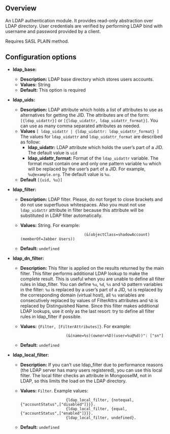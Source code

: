 ## Overview

An LDAP authentication module.
It provides read-only abstraction over LDAP directory.
User credentials are verified by performing LDAP bind with username and password provided by a client.

Requires SASL PLAIN method.

## Configuration options

* **ldap_base:**
    * **Description:**  LDAP base directory which stores users accounts.
    * **Values:** String
    * **Default:** This option is required

* **ldap_uids:**
    * **Description:**  LDAP attribute which holds a list of attributes to use as alternatives for getting the JID.
   The attributes are of the form: `[{ldap_uidattr}]` or `[{ldap_uidattr, ldap_uidattr_format}]`. You can use as many comma separated attributes as needed.
    * **Values** `[ ldap_uidattr | {ldap_uidattr: ldap_uidattr_format} ]`
    The values for `ldap_uidattr` and `ldap_uidattr_format` are described as follow:
         * **ldap_uidattr:** LDAP attribute which holds the user’s part of a JID. The default value is `uid`
         * **ldap_uidattr_format:**  Format of the `ldap_uidattr` variable. The format must contain one and only one pattern variable `%u` which will be replaced by the user’s part of a JID. For example, `%u@example.org`. The default value is `%u`.
    * **Default**  `[{uid, %u}]`

* **ldap_filter:**
    * **Description:** LDAP filter. Please, do not forget to close brackets and do not use superfluous whitespaces.
    Also you must not use `ldap_uidattr` attribute in filter because this attribute will be substituted in LDAP filter automatically.
    * **Values:** String. For example:

                                      (&(objectClass=shadowAccount)(memberOf=Jabber Users))

    * **Default:** `undefined`

* **ldap_dn_filter:**
    * **Description:**  This filter is applied on the results returned by the main filter.
    This filter performs additional LDAP lookup to make the complete result. This is useful when you are unable to define all filter rules in ldap_filter.
    You can define `%u`, `%d`, `%s` and `%D` pattern variables in the filter: `%u` is replaced by a user’s part of a JID, `%d` is replaced by the corresponding domain (virtual host), all `%s` variables are consecutively replaced by values of FilterAttrs attributes and `%D` is replaced by Distinguished Name.
    Since this filter makes additional LDAP lookups, use it only as the last resort: try to define all filter rules in ldap_filter if possible.
    * **Values:** `{Filter, [FilterAttributes]}`. For example:

                              (&(name=%s)(owner=%D)(user=%u@%d))": ["sn"]

    * **Default:** `undefined`

* **ldap_local_filter:**
    * **Description:** If you can’t use ldap_filter due to performance reasons (the LDAP server has many users registered), you can use this local filter.
    The local filter checks an attribute in MongooseIM, not in LDAP, so this limits the load on the LDAP directory.
    * **Values:** `Filter`. Example values:

                              {ldap_local_filter, {notequal, {"accountStatus",["disabled"]}}}.
                              {ldap_local_filter, {equal, {"accountStatus",["enabled"]}}}.
                              {ldap_local_filter, undefined}.
    * **Default:** `undefined`
